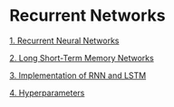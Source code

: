 # Recurrent Networks

[1. Recurrent Neural Networks](1.Recurrent-Neural-Networks/README.md)

[2. Long Short-Term Memory Networks](2.Long-Short-Term-Memory-Networks/README.md)

[3. Implementation of RNN and LSTM](3.Implementation-of-RNN-and-LSTM/README.md)

[4. Hyperparameters](4.Hyperparameters/README.md)
